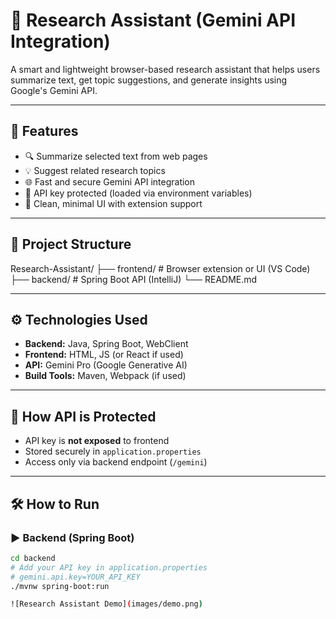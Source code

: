 # 🧠 Research Assistant (Gemini API Integration)

A smart and lightweight browser-based research assistant that helps users summarize text, get topic suggestions, and generate insights using Google's Gemini API.

---

## 🚀 Features

- 🔍 Summarize selected text from web pages
- 💡 Suggest related research topics
- 🌐 Fast and secure Gemini API integration
- 🔐 API key protected (loaded via environment variables)
- 🌈 Clean, minimal UI with extension support

---

## 📁 Project Structure

Research-Assistant/
├── frontend/ # Browser extension or UI (VS Code)
├── backend/ # Spring Boot API (IntelliJ)
└── README.md


---

## ⚙️ Technologies Used

- **Backend:** Java, Spring Boot, WebClient
- **Frontend:** HTML, JS (or React if used)
- **API:** Gemini Pro (Google Generative AI)
- **Build Tools:** Maven, Webpack (if used)

---

## 🔐 How API is Protected

- API key is **not exposed** to frontend
- Stored securely in `application.properties`
- Access only via backend endpoint (`/gemini`)

---

## 🛠️ How to Run

### ▶ Backend (Spring Boot)

```bash
cd backend
# Add your API key in application.properties
# gemini.api.key=YOUR_API_KEY
./mvnw spring-boot:run

![Research Assistant Demo](images/demo.png)

